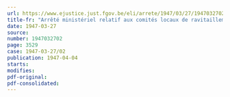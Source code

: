 ```yaml
---
url: https://www.ejustice.just.fgov.be/eli/arrete/1947/03/27/1947032702/justel
title-fr: "Arrêté ministériel relatif aux comités locaux de ravitaillement"
date: 1947-03-27
source:
number: 1947032702
page: 3529
case: 1947-03-27/02
publication: 1947-04-04
starts:
modifies:
pdf-original:
pdf-consolidated:
---
```


